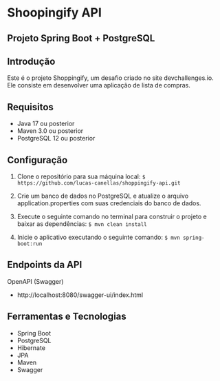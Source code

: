 # Shoopingify API
## Projeto Spring Boot + PostgreSQL

## Introdução
Este é o projeto Shoppingify, um desafio criado no site devchallenges.io. Ele consiste em desenvolver uma aplicação de lista de compras.

## Requisitos
- Java 17 ou posterior
- Maven 3.0 ou posterior
- PostgreSQL 12 ou posterior

## Configuração
1. Clone o repositório para sua máquina local:
 ```$ https://github.com/lucas-canellas/shoppingify-api.git```
 
2. Crie um banco de dados no PostgreSQL e atualize o arquivo application.properties com suas credenciais do banco de dados.

3. Execute o seguinte comando no terminal para construir o projeto e baixar as dependências:
  ```$ mvn clean install ```
 
4. Inicie o aplicativo executando o seguinte comando:
  ```$ mvn spring-boot:run ```


## Endpoints da API
OpenAPI (Swagger)
- http://localhost:8080/swagger-ui/index.html

## Ferramentas e Tecnologias
- Spring Boot
- PostgreSQL
- Hibernate
- JPA
- Maven
- Swagger







